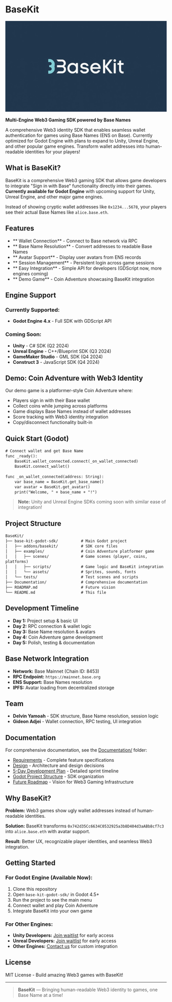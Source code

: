 # BaseKit

![Basekit Logo](/basekitlogocanva.jpg)

**Multi-Engine Web3 Gaming SDK powered by Base Names**

A comprehensive Web3 identity SDK that enables seamless wallet authentication for games using Base Names (ENS on Base). Currently optimized for Godot Engine with plans to expand to Unity, Unreal Engine, and other popular game engines. Transform wallet addresses into human-readable identities for your players!

## What is BaseKit?

BaseKit is a comprehensive Web3 gaming SDK that allows game developers to integrate "Sign in with Base" functionality directly into their games. **Currently available for Godot Engine** with upcoming support for Unity, Unreal Engine, and other major game engines.

Instead of showing cryptic wallet addresses like `0x1234...5678`, your players see their actual Base Names like `alice.base.eth`.

## Features

- ** Wallet Connection** - Connect to Base network via RPC
- ** Base Name Resolution** - Convert addresses to readable Base Names
- ** Avatar Support** - Display user avatars from ENS records
- ** Session Management** - Persistent login across game sessions
- ** Easy Integration** - Simple API for developers (GDScript now, more engines coming)
- ** Demo Game** - Coin Adventure showcasing BaseKit integration

## Engine Support

### **Currently Supported:**

- **Godot Engine 4.x** - Full SDK with GDScript API

### **Coming Soon:**

- **Unity** - C# SDK (Q2 2024)
- **Unreal Engine** - C++/Blueprint SDK (Q3 2024)
- **GameMaker Studio** - GML SDK (Q4 2024)
- **Construct 3** - JavaScript SDK (Q4 2024)

## Demo: Coin Adventure with Web3 Identity

Our demo game is a platformer-style Coin Adventure where:

- Players sign in with their Base wallet
- Collect coins while jumping across platforms
- Game displays Base Names instead of wallet addresses
- Score tracking with Web3 identity integration
- Copy/disconnect functionality built-in

## Quick Start (Godot)

```gdscript
# Connect wallet and get Base Name
func _ready():
    BaseKit.wallet_connected.connect(_on_wallet_connected)
    BaseKit.connect_wallet()

func _on_wallet_connected(address: String):
    var base_name = BaseKit.get_base_name()
    var avatar = BaseKit.get_avatar()
    print("Welcome, " + base_name + "!")
```

> **Note:** Unity and Unreal Engine SDKs coming soon with similar ease of integration!

## Project Structure

```
BaseKit/
├── base-kit-godot-sdk/          # Main Godot project
│   ├── addons/basekit/          # SDK core files
│   ├── examples/                # Coin Adventure platformer game
│   │   ├── scenes/              # Game scenes (player, coins, platforms)
│   │   ├── scripts/             # Game logic and BaseKit integration
│   │   └── assets/              # Sprites, sounds, fonts
│   └── tests/                   # Test scenes and scripts
├── Documentation/               # Comprehensive documentation
├── ROADMAP.md                   # Future vision
└── README.md                    # This file
```

## Development Timeline

- **Day 1:** Project setup & basic UI
- **Day 2:** RPC connection & wallet logic
- **Day 3:** Base Name resolution & avatars
- **Day 4:** Coin Adventure game development
- **Day 5:** Polish, testing & documentation

## Base Network Integration

- **Network:** Base Mainnet (Chain ID: 8453)
- **RPC Endpoint:** `https://mainnet.base.org`
- **ENS Support:** Base Names resolution
- **IPFS:** Avatar loading from decentralized storage

## Team

- **Delvin Yamoah** - SDK structure, Base Name resolution, session logic
- **Gideon Adjei** - Wallet connection, RPC testing, UI integration

## Documentation

For comprehensive documentation, see the [Documentation/](Documentation/) folder:

- [ Requirements](Documentation/Basekit%20-%20Requirements.md) - Complete feature specifications
- [ Design](Documentation/Basekit%20-%20Design.md) - Architecture and design decisions
- [ 5-Day Development Plan](Documentation/BaseKit%20—%205-Day%20Development%20Plan.md) - Detailed sprint timeline
- [ Godot Project Structure](Documentation/BaseKit%20—%20Godot%20Project%20Structure.md) - SDK organization
- [ Future Roadmap](Documentation/ROADMAP.md) - Vision for Web3 Gaming Infrastructure

## Why BaseKit?

**Problem:** Web3 games show ugly wallet addresses instead of human-readable identities.

**Solution:** BaseKit transforms `0x742d35Cc6634C0532925a3b8D404d3aABb8cf7c3` into `alice.base.eth` with avatar support.

**Result:** Better UX, recognizable player identities, and seamless Web3 integration.

## Getting Started

### For Godot Engine (Available Now):

1. Clone this repository
2. Open `base-kit-godot-sdk/` in Godot 4.5+
3. Run the project to see the main menu
4. Connect wallet and play Coin Adventure
5. Integrate BaseKit into your own game

### For Other Engines:

- **Unity Developers:** [Join waitlist](mailto:unity@basekit.dev) for early access
- **Unreal Developers:** [Join waitlist](mailto:unreal@basekit.dev) for early access
- **Other Engines:** [Contact us](mailto:hello@basekit.dev) for custom integration

## License

MIT License - Build amazing Web3 games with BaseKit!

---

> **BaseKit** — Bringing human-readable Web3 identity to games, one Base Name at a time!

